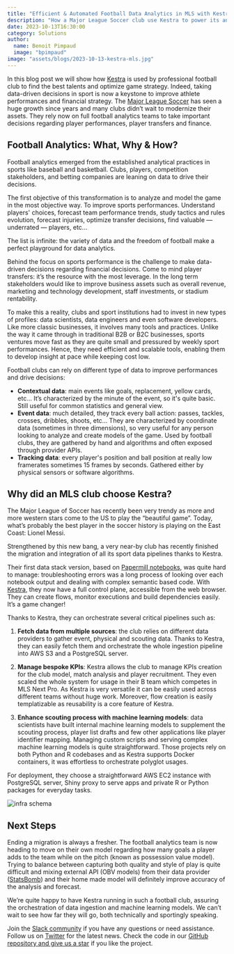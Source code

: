 ```yaml
---
title: "Efficient & Automated Football Data Analytics in MLS with Kestra"
description: "How a Major League Soccer club use Kestra to power its analytics initiative"
date: 2023-10-13T16:30:00
category: Solutions
author:
  name: Benoit Pimpaud
  image: "bpimpaud"
image: "assets/blogs/2023-10-13-kestra-mls.jpg"
---
```


In this blog post we will show how [Kestra](https://github.com/kestra-io/kestra) is used by professional football club to find the best talents and optimize game strategy.
Indeed, taking data-driven decisions in sport is now a keystone to improve athlete performances and financial strategy. The [Major League Soccer](https://www.mlssoccer.com/) has seen a huge growth since years and many clubs didn’t wait to modernize their assets. They rely now on full football analytics teams to take important decisions regarding player performances, player transfers and finance.

## Football Analytics: What, Why & How?

Football analytics emerged from the established analytical practices in sports like baseball and basketball.
Clubs, players, competition stakeholders, and betting companies are leaning on data to drive their decisions.

The first objective of this transformation is to analyze and model the game in the most objective way. To improve sports performances. Understand players' choices, forecast team performance trends, study tactics and rules evolution, forecast injuries, optimize transfer decisions, find valuable — underrated — players, etc…

The list is infinite: the variety of data and the freedom of football make a perfect playground for data analytics.

Behind the focus on sports performance is the challenge to make data-driven decisions regarding financial decisions. Come to mind player transfers: it’s the resource with the most leverage. In the long term stakeholders would like to improve business assets such as overall revenue, marketing and technology development, staff investments, or stadium rentability.

To make this a reality, clubs and sport institutions had to invest in new types of profiles: data scientists, data engineers and even software developers.
Like more classic businesses, it involves many tools and practices. Unlike the way it came through in traditional B2B or B2C businesses, sports ventures move fast as they are quite small and pressured by weekly sport performances.
Hence, they need efficient and scalable tools, enabling them to develop insight at pace while keeping cost low.

Football clubs can rely on different type of data to improve performances and drive decisions:

* **Contextual data**: main events like goals, replacement, yellow cards, etc… It’s characterized by the minute of the event, so it's quite basic. Still useful for common statistics and general view.
* **Event data**: much detailed, they track every ball action: passes, tackles, crosses, dribbles, shoots, etc… They are characterized by coordinate data (sometimes in three dimensions), so very useful for any person looking to analyze and create models of the game. Used by football clubs, they are gathered by hand and algorithms and often exposed through provider APIs.
* **Tracking data**: every player's position and ball position at really low framerates sometimes 15 frames by seconds. Gathered either by physical sensors or software algorithms.

## Why did an MLS club choose Kestra?

The Major League of Soccer has recently been very trendy as more and more western stars come to the US to play the “beautiful game”. Today, what’s probably the best player in the soccer history is playing on the East Coast: Lionel Messi.

Strengthened by this new bang, a very near-by club has recently finished the migration and integration of all its sport data pipelines thanks to Kestra.

Their first data stack version, based on [Papermill notebooks](https://github.com/nteract/papermill), was quite hard to manage: troubleshooting errors was a long process of looking over each notebook output and dealing with complex semantic based code.
With [Kestra](https://github.com/kestra-io/kestra), they now have a full control plane, accessible from the web browser. They can create flows, monitor executions and build dependencies easily. It’s a game changer!

Thanks to Kestra, they can orchestrate several critical pipelines such as:

1. **Fetch data from multiple sources**: the club relies on different data providers to gather event, physical and scouting data. Thanks to Kestra, they can easily fetch them and orchestrate the whole ingestion pipeline into AWS S3 and a PostgreSQL server.

2. **Manage bespoke KPIs**: Kestra allows the club to manage KPIs creation for the club model, match analysis and player recruitment. They even scaled the whole system for usage in their B team which competes in MLS Next Pro. As Kestra is very versatile it can be easily used across different teams without huge work. Moreover, flow creation is easily templatizable as reusability is a core feature of Kestra.

3. **Enhance scouting process with machine learning models**: data scientists have built internal machine learning models to supplement the scouting process, player list drafts and few other applications like player identifier mapping. Managing custom scripts and serving complex machine learning models is quite straightforward. Those projects rely on both Python and R codebases and as Kestra supports Docker containers, it was effortless to orchestrate polyglot usages.

For deployment, they choose a straightforward AWS EC2 instance with PostgreSQL server, Shiny proxy to serve apps and private R or Python packages for everyday tasks.

![infra schema](assets/blogs/2023-10-13-kestra-mls/mls-schema.png)


## Next Steps

Ending a migration is always a fresher. The football analytics team is now heading to move on their own model regarding how many goals a player adds to the team while on the pitch (known as possession value model). Trying to balance between capturing both quality and style of play is quite difficult and mixing external API (OBV models) from their data provider ([StatsBomb](https://statsbomb.com)) and their home made model will definitely improve accuracy of the analysis and forecast.

We’re quite happy to have Kestra running in such a football club, assuring the orchestration of data ingestion and machine learning models. We can’t wait to see how far they will go, both technically and sportingly speaking.

Join the [Slack community](https://kestra.io/slack) if you have any questions or need assistance. Follow us on [Twitter](https://twitter.com/kestra_io) for the latest news. Check the code in our [GitHub repository and give us a star](https://github.com/kestra-io/kestra) if you like the project.
